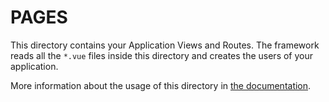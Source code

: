# PAGES

This directory contains your Application Views and Routes.
The framework reads all the `*.vue` files inside this directory and creates the users of your application.

More information about the usage of this directory in [the documentation](https://nuxtjs.org/guide/routing).
